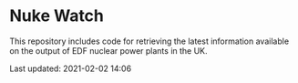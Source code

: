 # Nuke Watch

This repository includes code for retrieving the latest information available on the output of EDF nuclear power plants in the UK.

Last updated: 2021-02-02 14:06